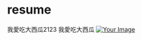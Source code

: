 # resume
我愛吃大西瓜2123
我愛吃大西瓜
<a href=https://hbr.org/resources/images/article_assets/2018/10/oct18_26_758313937.jpg>
  <img src=https://hbr.org/resources/images/article_assets/2018/10/oct18_26_758313937.jpg alt="Your Image">
</a>
